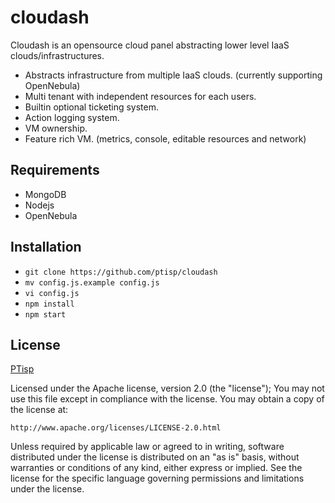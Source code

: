 # cloudash

Cloudash is an opensource cloud panel abstracting lower level IaaS clouds/infrastructures.

* Abstracts infrastructure from multiple IaaS clouds. (currently supporting OpenNebula)
* Multi tenant with independent resources for each users.
* Builtin optional ticketing system.
* Action logging system.
* VM ownership.
* Feature rich VM. (metrics, console, editable resources and network)

## Requirements

* MongoDB
* Nodejs
* OpenNebula

## Installation

* `git clone https://github.com/ptisp/cloudash`
* `mv config.js.example config.js`
* `vi config.js`
* `npm install`
* `npm start`

## License

[PTisp](https://ptisp.pt)

Licensed under the Apache license, version 2.0 (the "license"); You may not use this file except in compliance with the license. You may obtain a copy of the license at:

    http://www.apache.org/licenses/LICENSE-2.0.html

Unless required by applicable law or agreed to in writing, software distributed under the license is distributed on an "as is" basis, without warranties or conditions of any kind, either express or implied. See the license for the specific language governing permissions and limitations under the license.